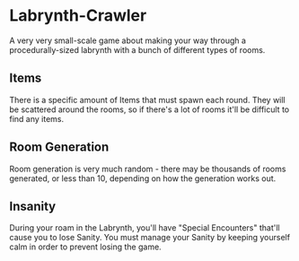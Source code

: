 # Labrynth-Crawler
A very very small-scale game about making your way through a procedurally-sized labrynth with a bunch of different types of rooms. 

## Items
There is a specific amount of Items that must spawn each round. They will be scattered around the rooms, so if there's a lot of rooms it'll be difficult to find any items.

## Room Generation
Room generation is very much random - there may be thousands of rooms generated, or less than 10, depending on how the generation works out.

## Insanity
During your roam in the Labrynth, you'll have "Special Encounters" that'll cause you to lose Sanity. You must manage your Sanity by keeping yourself calm in order to prevent losing the game.
